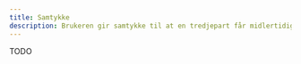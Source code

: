 ```yaml
---
title: Samtykke
description: Brukeren gir samtykke til at en tredjepart får midlertidig innsynsrett på et spesifikt sett med opplysninger om brukeren som tidligere er innhentet.
---
```


TODO